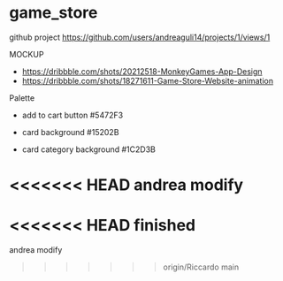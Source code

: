 # game_store
github project
https://github.com/users/andreaguli14/projects/1/views/1


MOCKUP
* https://dribbble.com/shots/20212518-MonkeyGames-App-Design
* https://dribbble.com/shots/18271611-Game-Store-Website-animation

Palette 

* add to cart button #5472F3

* card background #15202B

* card category background #1C2D3B

<<<<<<< HEAD
andrea modify
=======
<<<<<<< HEAD
finished
=======
andrea modify
>>>>>>> origin/Riccardo
>>>>>>> main
